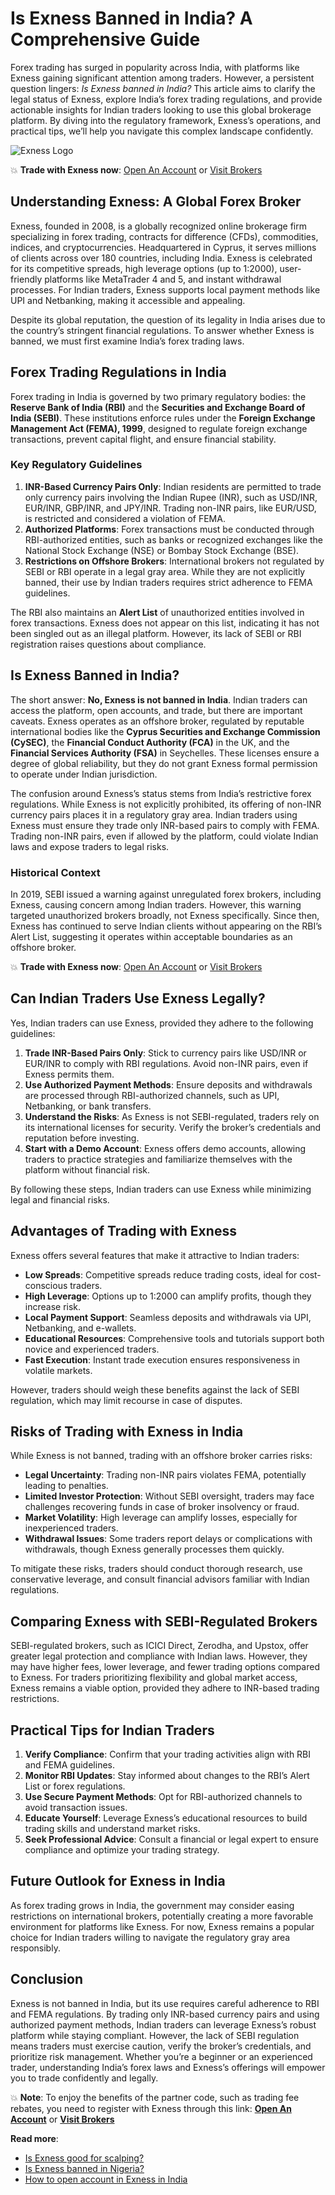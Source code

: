 # Is Exness Banned in India? A Comprehensive Guide

Forex trading has surged in popularity across India, with platforms like Exness gaining significant attention among traders. However, a persistent question lingers: *Is Exness banned in India?* This article aims to clarify the legal status of Exness, explore India’s forex trading regulations, and provide actionable insights for Indian traders looking to use this global brokerage platform. By diving into the regulatory framework, Exness’s operations, and practical tips, we’ll help you navigate this complex landscape confidently.

![Exness Logo](https://d3dpet1g0ty5ed.cloudfront.net/ASIA_EN_625k_traders_choose_Exness_800x800.png)

💥 **Trade with Exness now**: [Open An Account](https://one.exnesstrack.org/boarding/sign-up/a/89rj8di4n7) or [Visit Brokers](https://one.exnesstrack.org/a/89rj8di4n7)

## Understanding Exness: A Global Forex Broker

Exness, founded in 2008, is a globally recognized online brokerage firm specializing in forex trading, contracts for difference (CFDs), commodities, indices, and cryptocurrencies. Headquartered in Cyprus, it serves millions of clients across over 180 countries, including India. Exness is celebrated for its competitive spreads, high leverage options (up to 1:2000), user-friendly platforms like MetaTrader 4 and 5, and instant withdrawal processes. For Indian traders, Exness supports local payment methods like UPI and Netbanking, making it accessible and appealing.

Despite its global reputation, the question of its legality in India arises due to the country’s stringent financial regulations. To answer whether Exness is banned, we must first examine India’s forex trading laws.

## Forex Trading Regulations in India

Forex trading in India is governed by two primary regulatory bodies: the **Reserve Bank of India (RBI)** and the **Securities and Exchange Board of India (SEBI)**. These institutions enforce rules under the **Foreign Exchange Management Act (FEMA), 1999**, designed to regulate foreign exchange transactions, prevent capital flight, and ensure financial stability.

### Key Regulatory Guidelines
1. **INR-Based Currency Pairs Only**: Indian residents are permitted to trade only currency pairs involving the Indian Rupee (INR), such as USD/INR, EUR/INR, GBP/INR, and JPY/INR. Trading non-INR pairs, like EUR/USD, is restricted and considered a violation of FEMA.
2. **Authorized Platforms**: Forex transactions must be conducted through RBI-authorized entities, such as banks or recognized exchanges like the National Stock Exchange (NSE) or Bombay Stock Exchange (BSE).
3. **Restrictions on Offshore Brokers**: International brokers not regulated by SEBI or RBI operate in a legal gray area. While they are not explicitly banned, their use by Indian traders requires strict adherence to FEMA guidelines.

The RBI also maintains an **Alert List** of unauthorized entities involved in forex transactions. Exness does not appear on this list, indicating it has not been singled out as an illegal platform. However, its lack of SEBI or RBI registration raises questions about compliance.

## Is Exness Banned in India?

The short answer: **No, Exness is not banned in India**. Indian traders can access the platform, open accounts, and trade, but there are important caveats. Exness operates as an offshore broker, regulated by reputable international bodies like the **Cyprus Securities and Exchange Commission (CySEC)**, the **Financial Conduct Authority (FCA)** in the UK, and the **Financial Services Authority (FSA)** in Seychelles. These licenses ensure a degree of global reliability, but they do not grant Exness formal permission to operate under Indian jurisdiction.

The confusion around Exness’s status stems from India’s restrictive forex regulations. While Exness is not explicitly prohibited, its offering of non-INR currency pairs places it in a regulatory gray area. Indian traders using Exness must ensure they trade only INR-based pairs to comply with FEMA. Trading non-INR pairs, even if allowed by the platform, could violate Indian laws and expose traders to legal risks.

### Historical Context
In 2019, SEBI issued a warning against unregulated forex brokers, including Exness, causing concern among Indian traders. However, this warning targeted unauthorized brokers broadly, not Exness specifically. Since then, Exness has continued to serve Indian clients without appearing on the RBI’s Alert List, suggesting it operates within acceptable boundaries as an offshore broker.

💥 **Trade with Exness now**: [Open An Account](https://one.exnesstrack.org/boarding/sign-up/a/89rj8di4n7) or [Visit Brokers](https://one.exnesstrack.org/a/89rj8di4n7)

## Can Indian Traders Use Exness Legally?

Yes, Indian traders can use Exness, provided they adhere to the following guidelines:

1. **Trade INR-Based Pairs Only**: Stick to currency pairs like USD/INR or EUR/INR to comply with RBI regulations. Avoid non-INR pairs, even if Exness permits them.
2. **Use Authorized Payment Methods**: Ensure deposits and withdrawals are processed through RBI-authorized channels, such as UPI, Netbanking, or bank transfers.
3. **Understand the Risks**: As Exness is not SEBI-regulated, traders rely on its international licenses for security. Verify the broker’s credentials and reputation before investing.
4. **Start with a Demo Account**: Exness offers demo accounts, allowing traders to practice strategies and familiarize themselves with the platform without financial risk.

By following these steps, Indian traders can use Exness while minimizing legal and financial risks.

## Advantages of Trading with Exness

Exness offers several features that make it attractive to Indian traders:

- **Low Spreads**: Competitive spreads reduce trading costs, ideal for cost-conscious traders.
- **High Leverage**: Options up to 1:2000 can amplify profits, though they increase risk.
- **Local Payment Support**: Seamless deposits and withdrawals via UPI, Netbanking, and e-wallets.
- **Educational Resources**: Comprehensive tools and tutorials support both novice and experienced traders.
- **Fast Execution**: Instant trade execution ensures responsiveness in volatile markets.

However, traders should weigh these benefits against the lack of SEBI regulation, which may limit recourse in case of disputes.

## Risks of Trading with Exness in India

While Exness is not banned, trading with an offshore broker carries risks:

- **Legal Uncertainty**: Trading non-INR pairs violates FEMA, potentially leading to penalties.
- **Limited Investor Protection**: Without SEBI oversight, traders may face challenges recovering funds in case of broker insolvency or fraud.
- **Market Volatility**: High leverage can amplify losses, especially for inexperienced traders.
- **Withdrawal Issues**: Some traders report delays or complications with withdrawals, though Exness generally processes them quickly.

To mitigate these risks, traders should conduct thorough research, use conservative leverage, and consult financial advisors familiar with Indian regulations.

## Comparing Exness with SEBI-Regulated Brokers

SEBI-regulated brokers, such as ICICI Direct, Zerodha, and Upstox, offer greater legal protection and compliance with Indian laws. However, they may have higher fees, lower leverage, and fewer trading options compared to Exness. For traders prioritizing flexibility and global market access, Exness remains a viable option, provided they adhere to INR-based trading restrictions.

## Practical Tips for Indian Traders

1. **Verify Compliance**: Confirm that your trading activities align with RBI and FEMA guidelines.
2. **Monitor RBI Updates**: Stay informed about changes to the RBI’s Alert List or forex regulations.
3. **Use Secure Payment Methods**: Opt for RBI-authorized channels to avoid transaction issues.
4. **Educate Yourself**: Leverage Exness’s educational resources to build trading skills and understand market risks.
5. **Seek Professional Advice**: Consult a financial or legal expert to ensure compliance and optimize your trading strategy.

## Future Outlook for Exness in India

As forex trading grows in India, the government may consider easing restrictions on international brokers, potentially creating a more favorable environment for platforms like Exness. For now, Exness remains a popular choice for Indian traders willing to navigate the regulatory gray area responsibly.

## Conclusion

Exness is not banned in India, but its use requires careful adherence to RBI and FEMA regulations. By trading only INR-based currency pairs and using authorized payment methods, Indian traders can leverage Exness’s robust platform while staying compliant. However, the lack of SEBI regulation means traders must exercise caution, verify the broker’s credentials, and prioritize risk management. Whether you’re a beginner or an experienced trader, understanding India’s forex laws and Exness’s offerings will empower you to trade confidently and legally.

💥 **Note**: To enjoy the benefits of the partner code, such as trading fee rebates, you need to register with Exness through this link: **[Open An Account](https://one.exnesstrack.org/boarding/sign-up/a/89rj8di4n7)** or **[Visit Brokers](https://one.exnesstrack.org/a/89rj8di4n7)**

**Read more**:
- [Is Exness good for scalping?](https://github.com/MarryMTP/Exness/blob/main/Is%20Exness%20Good%20for%20Scalping%3F%20A%20Comprehensive%20Review.md)
- [Is Exness banned in Nigeria?](https://github.com/MarryMTP/Exness/blob/main/Is%20Exness%20Banned%20in%20Nigeria%3F%20A%20Comprehensive%20Review.md)
- [How to open account in Exness in India](https://github.com/MarryMTP/Exness/blob/main/How%20to%20Open%20Account%20in%20Exness%20in%20India.md)
